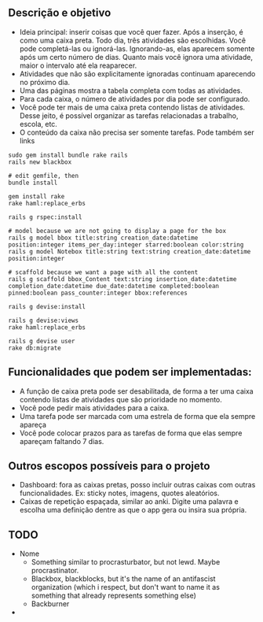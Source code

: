 ## Descrição e objetivo

- Ideia principal: inserir coisas que você quer fazer. Após a inserção, é como uma caixa preta. Todo dia, três atividades são escolhidas. Você pode completá-las ou ignorá-las. Ignorando-as, elas aparecem somente após um certo número de dias. Quanto mais você ignora uma atividade, maior o intervalo até ela reaparecer.
- Atividades que não são explicitamente ignoradas continuam aparecendo no próximo dia.
- Uma das páginas mostra a tabela completa com todas as atividades.
- Para cada caixa, o número de atividades por dia pode ser configurado.
- Você pode ter mais de uma caixa preta contendo listas de atividades. Desse jeito, é possível organizar as tarefas relacionadas a trabalho, escola, etc.
- O conteúdo da caixa não precisa ser somente tarefas. Pode também ser links

```
sudo gem install bundle rake rails
rails new blackbox

# edit gemfile, then
bundle install

gem install rake
rake haml:replace_erbs

rails g rspec:install

# model because we are not going to display a page for the box
rails g model bbox title:string creation_date:datetime position:integer items_per_day:integer starred:boolean color:string
rails g model Notebox title:string text:string creation_date:datetime position:integer

# scaffold because we want a page with all the content
rails g scaffold bbox_Content text:string insertion_date:datetime completion_date:datetime due_date:datetime completed:boolean pinned:boolean pass_counter:integer bbox:references

rails g devise:install

rails g devise:views
rake haml:replace_erbs

rails g devise user
rake db:migrate
``` 

## Funcionalidades que podem ser implementadas:

- A função de caixa preta pode ser desabilitada, de forma a ter uma caixa contendo listas de atividades que são prioridade no momento.
- Você pode pedir mais atividades para a caixa.
- Uma tarefa pode ser marcada com uma estrela de forma que ela sempre apareça
- Você pode colocar prazos para as tarefas de forma que elas sempre apareçam faltando 7 dias.

## Outros escopos possíveis para o projeto

- Dashboard: fora as caixas pretas, posso incluir outras caixas com outras funcionalidades. Ex: sticky notes, imagens, quotes aleatórios.
- Caixas de repetição espaçada, similar ao anki. Digite uma palavra e escolha uma definição dentre as que o app gera ou insira sua própria.


## TODO

- Nome
    - Something similar to procrasturbator, but not lewd. Maybe procrastinator.
    - Blackbox, blackblocks, but it's the name of an antifascist organization (which i respect, but don't want to name it as something that already represents something else)
    - Backburner
- 